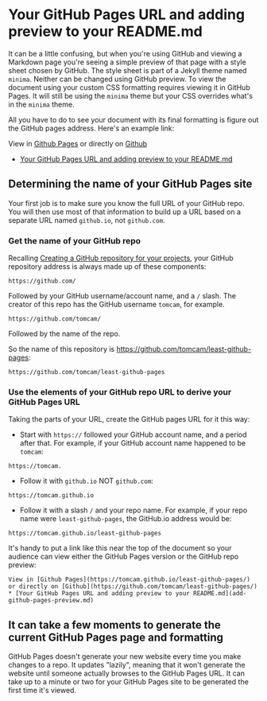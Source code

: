 # Your GitHub Pages URL and adding preview to your README.md

It can be a little confusing, but when you're using GitHub and viewing a Markdown page you're seeing a simple
preview of that page with a style sheet chosen by GitHub. The style sheet is part of a Jekyll theme named `minima`. Neither can be changed
using GitHub preview. To view the document using your custom CSS formatting requires viewing it in GitHub Pages. It will still be using the `minima` theme but your CSS overrides what's in the `minima` theme.

All you have to do to see your document with its final formatting is figure out the GitHub pages address. Here's an example link:

View in [Github Pages](https://tomcam.github.io/least-github-pages/) or directly on [Github](https://github.com/tomcam/least-github-pages/) 
* [Your GitHub Pages URL and adding preview to your README.md](add-github-pages-preview.md)

## Determining the name of your GitHub Pages site

Your first job is to make sure you know the full URL of your GitHub repo. You will then use most of that information
to build up a URL based on a separate URL named `github.io`, not `github.com`.

### Get the name of your GitHub repo

Recalling [Creating a GitHub repository for your projects](creating-github-repository.md#repo-url), your GitHub repository address is
always made up of these components:

```
https://github.com/
```

Followed by your GitHub username/account name, and a `/` slash. The creator of this repo has the GitHub username `tomcam`, for example.

```
https://github.com/tomcam/
```

Followed by the name of the repo.

So the name of this repository is https://github.com/tomcam/least-github-pages:

```
https://github.com/tomcam/least-github-pages
```

### Use the elements of your GitHub repo URL to derive your GitHub Pages URL

Taking the parts of your URL, create the GitHub pages URL for it this way:

* Start with `https://` followed your GitHub account name, and a period after that. For example, if your GitHub account name
happened to be `tomcam`:

```
https://tomcam.
```

* Follow it with `github.io` NOT `github.com`:

```
https://tomcam.github.io
```

* Follow it with a slash `/` and your repo name. For example, if your repo name were `least-github-pages`, the GitHub.io address would be:

```
https://tomcam.github.io/least-github-pages
```

It's handy to put a link like this near the top of the document so your audience can view either the
GitHub Pages version or the GitHub repo preview:

```
View in [Github Pages](https://tomcam.github.io/least-github-pages/) or directly on [Github](https://github.com/tomcam/least-github-pages/) 
* [Your GitHub Pages URL and adding preview to your README.md](add-github-pages-preview.md)
```

## It can take a few moments to generate the current GitHub Pages page and formatting

GitHub Pages doesn't generate your new website every time you make changes to a repo. It updates "lazily", meaning
that it won't generate the website until someone actually browses to the GitHub Pages URL. It can take up to a minute 
or two for your GitHub Pages site to be generated the first time it's viewed.

